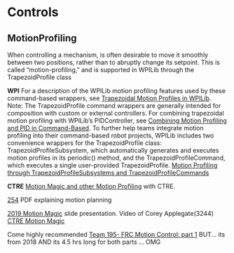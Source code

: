 # Controls
## MotionProfiling
When controlling a mechanism, is often desirable to move it smoothly between two positions, rather than to abruptly change its setpoint. This is called “motion-profiling,” and is supported in WPILib through the TrapezoidProfile class 

**WPI**
For a description of the WPILib motion profiling features used by these command-based wrappers, see [Trapezoidal Motion Profiles in WPILib](https://docs.wpilib.org/en/stable/docs/software/advanced-controls/controllers/trapezoidal-profiles.html#trapezoidal-motion-profiles-in-wpilib).
Note: The TrapezoidProfile command wrappers are generally intended for composition with custom or external controllers. For combining trapezoidal motion profiling with WPILib’s PIDController, see [Combining Motion Profiling and PID in Command-Based](https://docs.wpilib.org/en/stable/docs/software/commandbased/profilepid-subsystems-commands.html).
To further help teams integrate motion profiling into their command-based robot projects, WPILib includes two convenience wrappers for the TrapezoidProfile class: TrapezoidProfileSubsystem, which automatically generates and executes motion profiles in its periodic() method, and the TrapezoidProfileCommand, which executes a single user-provided TrapezoidProfile.
[Motion Profiling through TrapezoidProfileSubsystems and TrapezoidProfileCommands
](https://docs.wpilib.org/en/stable/docs/software/commandbased/profilepid-subsystems-commands.html
)

**CTRE**
[Motion Magic and other Motion Profiling](https://docs.ctre-phoenix.com/en/stable/ch16_ClosedLoop.html) with CTRE.

[254](https://www.chiefdelphi.com/uploads/default/original/3X/a/b/ab808bbf5f212c6deba8565dac83852bbd9b4394.pdf
) PDF explaining motion planning

[2019 Motion Magic](https://docs.google.com/presentation/d/1zzMI3DW-elButNH0QLFdYnDyaIapeI-zZnv9CAC6WY8/edit) slide presentation. Video of Corey Applegate(3244) [CTRE Motion Magic](https://youtu.be/VQIgdLslU_E)

Come highly recommended [Team 195- FRC Motion Control: part 1](https://youtu.be/4rbT-oscpx0) BUT... its from 2018 AND its 4.5 hrs long for both parts ... OMG